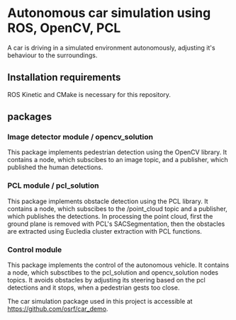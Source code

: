 # Autonomous car simulation using ROS, OpenCV, PCL
A car is driving in a simulated environment autonomously, adjusting it's behaviour
to the surroundings. 


## Installation requirements
ROS Kinetic and CMake is necessary for this repository.

## packages

### Image detector module / opencv_solution
This package implements pedestrian detection using the OpenCV library.
It contains a node, which subscibes to an image topic,
and a publisher, which published the human detections. 

### PCL module / pcl_solution
This package implements obstacle detection using the PCL library.
It contains a node, which subscibes to the /point_cloud topic and a publisher,
which publishes the detections.	
In processing the point cloud, first the ground plane is removed with
PCL's SACSegmentation, then the obstacles are extracted using Eucledia cluster 
extraction with PCL functions.

### Control module
This package implements the control of the autonomous vehicle. 
It contains a node, which subsctibes to the pcl_solution and opencv_solution
nodes topics. It avoids obstacles by adjusting its steering based on the 
pcl detections and it stops, when a pedestrian gests too close.

The car simulation package used in this project is accessible at https://github.com/osrf/car_demo.
